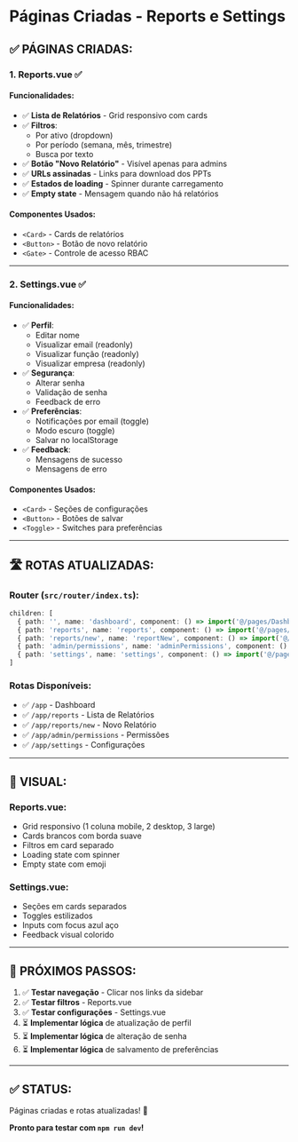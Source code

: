 # Páginas Criadas - Reports e Settings

## ✅ **PÁGINAS CRIADAS:**

### **1. Reports.vue** ✅

#### **Funcionalidades:**
- ✅ **Lista de Relatórios** - Grid responsivo com cards
- ✅ **Filtros**:
  - Por ativo (dropdown)
  - Por período (semana, mês, trimestre)
  - Busca por texto
- ✅ **Botão "Novo Relatório"** - Visível apenas para admins
- ✅ **URLs assinadas** - Links para download dos PPTs
- ✅ **Estados de loading** - Spinner durante carregamento
- ✅ **Empty state** - Mensagem quando não há relatórios

#### **Componentes Usados:**
- `<Card>` - Cards de relatórios
- `<Button>` - Botão de novo relatório
- `<Gate>` - Controle de acesso RBAC

---

### **2. Settings.vue** ✅

#### **Funcionalidades:**
- ✅ **Perfil**:
  - Editar nome
  - Visualizar email (readonly)
  - Visualizar função (readonly)
  - Visualizar empresa (readonly)
- ✅ **Segurança**:
  - Alterar senha
  - Validação de senha
  - Feedback de erro
- ✅ **Preferências**:
  - Notificações por email (toggle)
  - Modo escuro (toggle)
  - Salvar no localStorage
- ✅ **Feedback**:
  - Mensagens de sucesso
  - Mensagens de erro

#### **Componentes Usados:**
- `<Card>` - Seções de configurações
- `<Button>` - Botões de salvar
- `<Toggle>` - Switches para preferências

---

## 🛣️ **ROTAS ATUALIZADAS:**

### **Router (`src/router/index.ts`):**
```typescript
children: [
  { path: '', name: 'dashboard', component: () => import('@/pages/Dashboard.vue') },
  { path: 'reports', name: 'reports', component: () => import('@/pages/Reports.vue') },
  { path: 'reports/new', name: 'reportNew', component: () => import('@/pages/ReportNew.vue') },
  { path: 'admin/permissions', name: 'adminPermissions', component: () => import('@/pages/AdminPermissions.vue') },
  { path: 'settings', name: 'settings', component: () => import('@/pages/Settings.vue') },
]
```

### **Rotas Disponíveis:**
- ✅ `/app` - Dashboard
- ✅ `/app/reports` - Lista de Relatórios
- ✅ `/app/reports/new` - Novo Relatório
- ✅ `/app/admin/permissions` - Permissões
- ✅ `/app/settings` - Configurações

---

## 🎨 **VISUAL:**

### **Reports.vue:**
- Grid responsivo (1 coluna mobile, 2 desktop, 3 large)
- Cards brancos com borda suave
- Filtros em card separado
- Loading state com spinner
- Empty state com emoji

### **Settings.vue:**
- Seções em cards separados
- Toggles estilizados
- Inputs com focus azul aço
- Feedback visual colorido

---

## 🚀 **PRÓXIMOS PASSOS:**

1. ✅ **Testar navegação** - Clicar nos links da sidebar
2. ✅ **Testar filtros** - Reports.vue
3. ✅ **Testar configurações** - Settings.vue
4. ⏳ **Implementar lógica** de atualização de perfil
5. ⏳ **Implementar lógica** de alteração de senha
6. ⏳ **Implementar lógica** de salvamento de preferências

---

## ✅ **STATUS:**

Páginas criadas e rotas atualizadas! 🎉

**Pronto para testar com `npm run dev`!**
